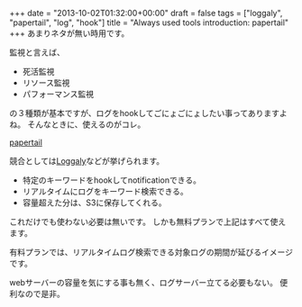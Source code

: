 +++
date = "2013-10-02T01:32:00+00:00"
draft = false
tags = ["loggaly", "papertail", "log", "hook"]
title = "Always used tools introduction: papertail"
+++
あまりネタが無い時用です。

監視と言えば、

* 死活監視
* リソース監視
* パフォーマンス監視

の３種類が基本ですが、ログをhookしてごにょごにょしたい事ってありますよね。
そんなときに、使えるのがコレ。

[papertail](https://papertrailapp.com/)

競合としては[Loggaly](http://www.loggly.com/)などが挙げられます。

* 特定のキーワードをhookしてnotificationできる。
* リアルタイムにログをキーワード検索できる。
* 容量超えた分は、S3に保存してくれる。

これだけでも使わない必要は無いです。
しかも無料プランで上記はすべて使えます。

有料プランでは、リアルタイムログ検索できる対象ログの期間が延びるイメージです。

webサーバーの容量を気にする事も無く、ログサーバー立てる必要もない。
便利なので是非。